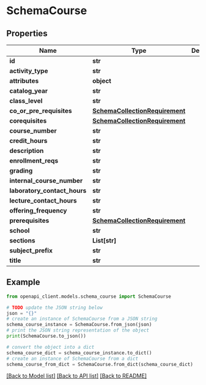 # SchemaCourse


## Properties

Name | Type | Description | Notes
------------ | ------------- | ------------- | -------------
**id** | **str** |  | [optional] 
**activity_type** | **str** |  | [optional] 
**attributes** | **object** |  | [optional] 
**catalog_year** | **str** |  | [optional] 
**class_level** | **str** |  | [optional] 
**co_or_pre_requisites** | [**SchemaCollectionRequirement**](SchemaCollectionRequirement.md) |  | [optional] 
**corequisites** | [**SchemaCollectionRequirement**](SchemaCollectionRequirement.md) |  | [optional] 
**course_number** | **str** |  | [optional] 
**credit_hours** | **str** |  | [optional] 
**description** | **str** |  | [optional] 
**enrollment_reqs** | **str** |  | [optional] 
**grading** | **str** |  | [optional] 
**internal_course_number** | **str** |  | [optional] 
**laboratory_contact_hours** | **str** |  | [optional] 
**lecture_contact_hours** | **str** |  | [optional] 
**offering_frequency** | **str** |  | [optional] 
**prerequisites** | [**SchemaCollectionRequirement**](SchemaCollectionRequirement.md) |  | [optional] 
**school** | **str** |  | [optional] 
**sections** | **List[str]** |  | [optional] 
**subject_prefix** | **str** |  | [optional] 
**title** | **str** |  | [optional] 

## Example

```python
from openapi_client.models.schema_course import SchemaCourse

# TODO update the JSON string below
json = "{}"
# create an instance of SchemaCourse from a JSON string
schema_course_instance = SchemaCourse.from_json(json)
# print the JSON string representation of the object
print(SchemaCourse.to_json())

# convert the object into a dict
schema_course_dict = schema_course_instance.to_dict()
# create an instance of SchemaCourse from a dict
schema_course_from_dict = SchemaCourse.from_dict(schema_course_dict)
```
[[Back to Model list]](../README.md#documentation-for-models) [[Back to API list]](../README.md#documentation-for-api-endpoints) [[Back to README]](../README.md)


